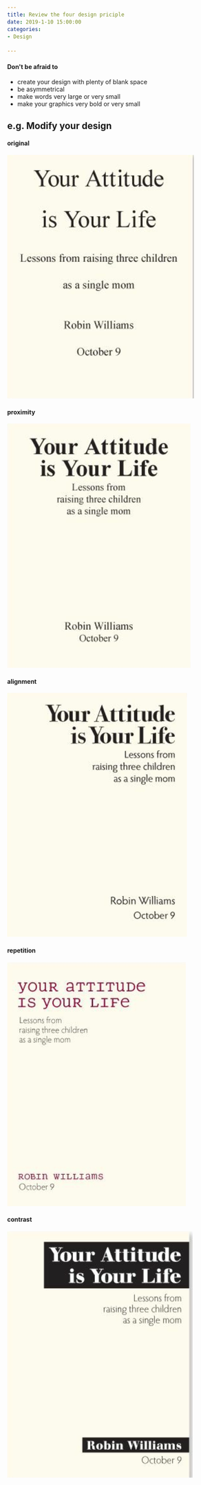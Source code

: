 ```yaml
---
title: Review the four design priciple
date: 2019-1-10 15:00:00
categories: 
- Design

---
```

#### Don't be afraid to 
- create your design with plenty of blank space
- be asymmetrical
- make words very large or very small
- make your graphics very bold or very small

## e.g. Modify your design
#### original
![enter description here](imags/1546152206865.png)

#### proximity
![enter description here](imags/1546152226576.png)

#### alignment
![enter description here](imags/1546152263047.png)

#### repetition
![enter description here](imags/1546152286257.png)

#### contrast
![enter description here](imags/1546152363536.png)
